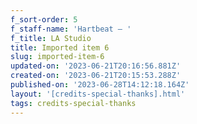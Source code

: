 ```yaml
---
f_sort-order: 5
f_staff-name: 'Hartbeat – '
f_title: LA Studio
title: Imported item 6
slug: imported-item-6
updated-on: '2023-06-21T20:16:56.881Z'
created-on: '2023-06-21T20:15:53.288Z'
published-on: '2023-06-28T14:12:18.164Z'
layout: '[credits-special-thanks].html'
tags: credits-special-thanks
---
```



